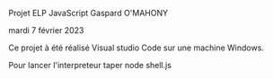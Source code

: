 Projet ELP
JavaScript
Gaspard O'MAHONY

mardi 7 février 2023

Ce projet à été réalisé Visual studio Code sur une machine Windows. 

Pour lancer l'interpreteur taper node shell.js

